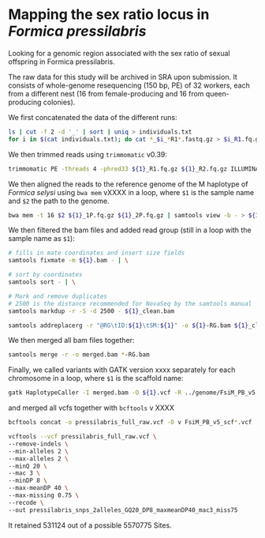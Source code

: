 # Mapping the sex ratio locus in *Formica pressilabris*
Looking for a genomic region associated with the sex ratio of sexual offspring in Formica pressilabris.

The raw data for this study will be archived in SRA upon submission. It consists of whole-genome resequencing (150 bp, PE) of 32 workers, each from a different nest (16 from female-producing and 16 from queen-producing colonies).

We first concatenated the data of the different runs:

```bash
ls | cut -f 2 -d '_' | sort | uniq > individuals.txt
for i in $(cat individuals.txt); do cat *_$i_*R1*.fastq.gz > $i_R1.fq.gz; cat *_$i_*R2*.fastq.gz > $i_R2.fq.gz; done
```

We then trimmed reads using `trimmomatic` v0.39:
```bash
trimmomatic PE -threads 4 -phred33 ${1}_R1.fq.gz ${1}_R2.fq.gz ILLUMINACLIP:NexteraPE-PE:2:25:10 -baseout ${1}.fq.gz LEADING:3 TRAILING:3 SLIDINGWINDOW:4:20 MINLEN:25
```

We then aligned the reads to the reference genome of the M haplotype of *Formica selysi* using `bwa mem` vXXXX in a loop, where `$1` is the sample name and `$2` the path to the genome.
```bash
bwa mem -t 16 $2 ${1}_1P.fq.gz ${1}_2P.fq.gz | samtools view -b - > ${1}.bam
```

We then filtered the bam files and added read group (still in a loop with the sample name as `$1`):
```bash
# fills in mate coordinates and insert size fields
samtools fixmate -m ${1}.bam - | \

# sort by coordinates
samtools sort - | \

# Mark and remove duplicates
# 2500 is the distance recommended for NovaSeq by the samtools manual
samtools markdup -r -S -d 2500 - ${1}_clean.bam

samtools addreplacerg -r "@RG\tID:${1}\tSM:${1}" -o ${1}-RG.bam ${1}_clean.bam
```

We then merged all bam files together:

```bash
samtools merge -r -o merged.bam *-RG.bam
```

Finally, we called variants with GATK version xxxx separately for each chromosome in a loop, where `$1` is the scaffold name:
```bash
gatk HaplotypeCaller -I merged.bam -O ${1}.vcf -R ../genome/FsiM_PB_v5.fasta -L $1 --max-reads-per-alignment-start 0
```
and merged all vcfs together with `bcftools` v XXXX
```bash
bcftools concat -o pressilabris_full_raw.vcf -O v FsiM_PB_v5_scf*.vcf
```

```bash
vcftools --vcf pressilabris_full_raw.vcf \
--remove-indels \
--min-alleles 2 \
--max-alleles 2 \
--minQ 20 \
--mac 3 \
--minDP 8 \
--max-meanDP 40 \
--max-missing 0.75 \
--recode \
--out pressilabris_snps_2alleles_GQ20_DP8_maxmeanDP40_mac3_miss75
```
It retained 531124 out of a possible 5570775 Sites.
